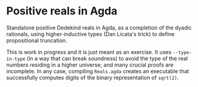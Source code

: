 # Positive reals in Agda

Standalone positive Dedekind reals in Agda, as a completion of the
dyadic rationals, using higher-inductive types (Dan Licata's trick) to
define propositional truncation.

This is work in progress and it is just meant as an exercise. It uses
`--type-in-type` (in a way that can break soundness) to avoid the type
of the real numbers residing in a higher universe; and many crucial proofs are
incomplete.  In any case, compiling `Reals.agda` creates
an executable that successfully computes digits of the binary
representation of `sqrt(2)`.
